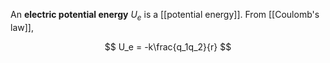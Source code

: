 An **electric potential energy** $U_e$ is a [[potential energy]]. From [[Coulomb's law]],

$$
U_e = -k\frac{q_1q_2}{r}
$$